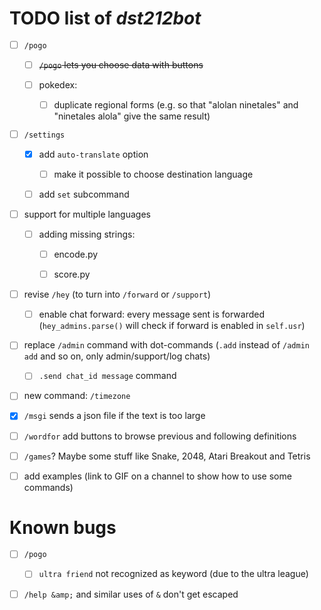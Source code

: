 # TODO list of *dst212bot*

- [ ] `/pogo`
  
  - [ ] ~~`/pogo` lets you choose data with buttons~~
  
  - [ ] pokedex:
    
    - [ ] duplicate regional forms (e.g. so that "alolan ninetales" and "ninetales alola" give the same result)
  
- [ ] `/settings`
  
  - [x] add `auto-translate` option
    
    - [ ] make it possible to choose destination language
  
  - [ ] add `set` subcommand

- [ ] support for multiple languages
  
  - [ ] adding missing strings:
    
    - [ ] encode.py
    
    - [ ] score.py

- [ ] revise `/hey` (to turn into `/forward` or `/support`)
  
  - [ ] enable chat forward: every message sent is forwarded (`hey_admins.parse()` will check if forward is enabled in `self.usr`)

- [ ] replace `/admin` command with dot-commands (`.add` instead of `/admin add` and so on, only admin/support/log chats)
  
  - [ ] `.send chat_id message` command

- [ ] new command: `/timezone`

- [x] `/msgi` sends a json file if the text is too large

- [ ] `/wordfor` add buttons to browse previous and following definitions

- [ ] `/games`? Maybe some stuff like Snake, 2048, Atari Breakout and Tetris

- [ ] add examples (link to GIF on a channel to show how to use some commands)

# Known bugs

- [ ] `/pogo`
  
  - [ ] `ultra friend` not recognized as keyword (due to the ultra league)

- [ ] `/help &amp;` and similar uses of `&` don't get escaped
